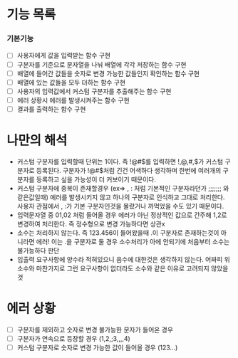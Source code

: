 # 기능 목록

### 기본기능

- [ ] 사용자에게 값을 입력받는 함수 구현
- [ ] 구분자를 기준으로 문자열을 나눠 배열에 각각 저장하는 함수 구현
- [ ] 배열에 들어간 값들을 숫자로 변경 가능한 값들인지 확인하는 함수 구현
- [ ] 배열에 있는 값들을 모두 더하는 함수 구현
- [ ] 사용자의 입력값에서 커스텀 구분자를 추출해주는 함수 구현
- [ ] 에러 상황시 에러를 발생시켜주는 함수 구현
- [ ] 결과를 출력하는 함수 구현

# 나만의 해석

- 커스텀 구분자를 입력할때 단위는 1이다. 즉 !@#$를 입력하면 !,@,#,$가 커스텀 구분자로 등록된다. 구분자가 !@#$처럼 긴건 어색하다 생각하며 한번에 여러개의 구분자를 등록하고 싶을 가능성이 더 커보이기 때문이다.
- 커스텀 구분자에 중복이 존재할경우 (ex⇒ , : 처럼 기본적인 구분자라던가 ;;;;;;; 와 같은값일때) 에러를 발생시키지 않고 하나의 구분자로 인식하고 그대로 처리한다. 사용자 관점에서 , :가 기본 구분자인것을 몰랐거나 까먹었을 수도 있기 때문이다.
- 입력문자열 중 01,02 처럼 들어올 경우 에러가 아닌 정상적인 값으로 간주해 1,2로 변경하여 처리한다. 즉 정수형으로 변경 가능하다면 상관x
- 소수는 처리하지 않는다. 즉 123.456이 들어왔을때 .이 구분자로 존재하는것이 아니라면 에러! 이는 .을 구분자로 둘 경우 소수처리가 아에 안되기에 처음부터 소수는 불가능하다 판단
- 입출력 요구사항에 양수라 적혀있으니 음수에 대한것은 생각하지 않는다. 어짜피 위 소수와 마찬가지로 그런 요구사항이 없더라도 소수와 같은 이유로 고려되지 않았을 것

# 에러 상황

- [ ] 구분자를 제외하고 숫자로 변경 불가능한 문자가 들어온 경우
- [ ] 구분자가 연속으로 등장할 경우 (1,2,;3,,,,4)
- [ ] 커스텀 구분자로 숫자로 변경 가능한 값이 들어올 경우 (123…)

